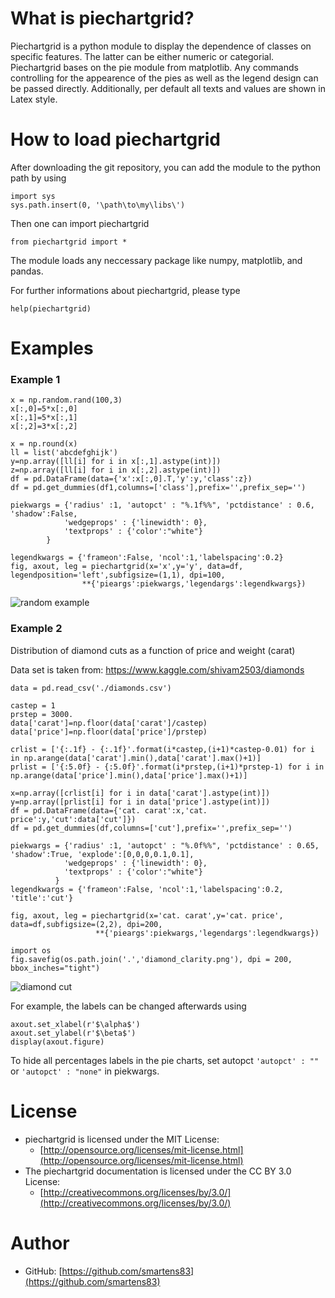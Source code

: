 ﻿# What is piechartgrid?

Piechartgrid is a python module to display the dependence of classes on specific features. The latter can be either numeric or categorial. Piechartgrid bases on the pie module from matplotlib. Any commands controlling for the appearence of the pies as well as the legend design can be passed directly. Additionally, per default all texts and values are shown in Latex style.

# How to load piechartgrid

After downloading the git repository, you can add the module to the python path by using

```
import sys
sys.path.insert(0, '\path\to\my\libs\')
```

Then one can import piechartgrid

```
from piechartgrid import *
```

The module loads any neccessary package like numpy, matplotlib, and pandas.

For further informations about piechartgrid, please type

```
help(piechartgrid)
```

# Examples
### Example 1

```
x = np.random.rand(100,3)
x[:,0]=5*x[:,0]
x[:,1]=5*x[:,1]
x[:,2]=3*x[:,2]

x = np.round(x)
ll = list('abcdefghijk')
y=np.array([ll[i] for i in x[:,1].astype(int)])
z=np.array([ll[i] for i in x[:,2].astype(int)])
df = pd.DataFrame(data={'x':x[:,0].T,'y':y,'class':z})
df = pd.get_dummies(df1,columns=['class'],prefix='',prefix_sep='')

piekwargs = {'radius' :1, 'autopct' : "%.1f%%", 'pctdistance' : 0.6, 'shadow':False,
			'wedgeprops' : {'linewidth': 0},
			'textprops' : {'color':"white"}
		}

legendkwargs = {'frameon':False, 'ncol':1,'labelspacing':0.2} 
fig, axout, leg = piechartgrid(x='x',y='y', data=df, legendposition='left',subfigsize=(1,1), dpi=100,
				**{'pieargs':piekwargs,'legendargs':legendkwargs})
```

![random example](https://github.com/smartens83/piechartgrid/tree/master/examples/random_example.png)

### Example 2

Distribution of diamond cuts as a function of price and weight (carat)

Data set is taken from: https://www.kaggle.com/shivam2503/diamonds
```
data = pd.read_csv('./diamonds.csv')

castep = 1
prstep = 3000.
data['carat']=np.floor(data['carat']/castep)
data['price']=np.floor(data['price']/prstep)

crlist = ['{:.1f} - {:.1f}'.format(i*castep,(i+1)*castep-0.01) for i in np.arange(data['carat'].min(),data['carat'].max()+1)]
prlist = ['{:5.0f} - {:5.0f}'.format(i*prstep,(i+1)*prstep-1) for i in np.arange(data['price'].min(),data['price'].max()+1)]

x=np.array([crlist[i] for i in data['carat'].astype(int)])
y=np.array([prlist[i] for i in data['price'].astype(int)])
df = pd.DataFrame(data={'cat. carat':x,'cat. price':y,'cut':data['cut']})
df = pd.get_dummies(df,columns=['cut'],prefix='',prefix_sep='')

piekwargs = {'radius' :1, 'autopct' : "%.0f%%", 'pctdistance' : 0.65, 'shadow':True, 'explode':[0,0,0,0.1,0.1],
			'wedgeprops' : {'linewidth': 0},
			'textprops' : {'color':"white"}
		  }
legendkwargs = {'frameon':False, 'ncol':1,'labelspacing':0.2, 'title':'cut'} 

fig, axout, leg = piechartgrid(x='cat. carat',y='cat. price', data=df,subfigsize=(2,2), dpi=200,
				   **{'pieargs':piekwargs,'legendargs':legendkwargs})

import os
fig.savefig(os.path.join('.','diamond_clarity.png'), dpi = 200, bbox_inches="tight")
``` 
![diamond cut](https://github.com/smartens83/piechartgrid/tree/master/examples/diamond_cut.png)


For example, the labels can be changed afterwards using
```
axout.set_xlabel(r'$\alpha$')
axout.set_ylabel(r'$\beta$')
display(axout.figure)
```

To hide all percentages labels in the pie charts, set autopct `'autopct' : ""` or `'autopct' : "none"` in piekwargs.

# License

- piechartgrid is licensed under the MIT License:
  - [http://opensource.org/licenses/mit-license.html](http://opensource.org/licenses/mit-license.html)
- The piechartgrid documentation is licensed under the CC BY 3.0 License:
  - [http://creativecommons.org/licenses/by/3.0/](http://creativecommons.org/licenses/by/3.0/)

# Author

- GitHub: [https://github.com/smartens83](https://github.com/smartens83)
